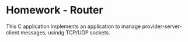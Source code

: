 # Homework - Router #

This C application implements an application to manage provider-server-client messages, usindg TCP/UDP sockets.
